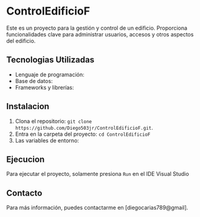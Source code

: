 # ControlEdificioF
Este es un proyecto para la gestión y control de un edificio. Proporciona funcionalidades clave para administrar usuarios, accesos y otros aspectos del edificio.

## Tecnologias Utilizadas
- Lenguaje de programación: 
- Base de datos:
- Frameworks y librerías:

## Instalacion
1. Clona el repositorio:
   `git clone https://github.com/Diego503jr/ControlEdificioF.git`.
2. Entra en la carpeta del proyecto:
   `cd ControlEdificioF`
4. Las variables de entorno:

## Ejecucion
Para ejecutar el proyecto, solamente presiona `Run` en el IDE Visual Studio

## Contacto
Para más información, puedes contactarme en [diegocarias789@gmail].
